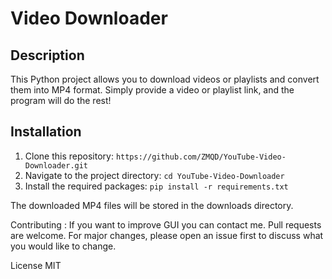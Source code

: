 # Video Downloader

## Description
This Python project allows you to download videos or playlists and convert them into MP4 format. Simply provide a video or playlist link, and the program will do the rest!

## Installation
1. Clone this repository: `https://github.com/ZMQD/YouTube-Video-Downloader.git`
2. Navigate to the project directory: `cd YouTube-Video-Downloader`
3. Install the required packages: `pip install -r requirements.txt`

The downloaded MP4 files will be stored in the downloads directory.

Contributing :
If you want to improve GUI you can contact me.
Pull requests are welcome. For major changes, please open an issue first to discuss what you would like to change.

License
MIT
